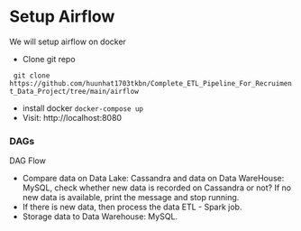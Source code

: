 # Setup Airflow
 We will setup airflow on docker
- Clone git repo

``` git clone https://github.com/huunhat1703tkbn/Complete_ETL_Pipeline_For_Recruiment_Data_Project/tree/main/airflow``` 

- install docker
```docker-compose up```
- Visit: http://localhost:8080

### DAGs
DAG Flow 
- Compare data on Data Lake: Cassandra and data on Data WareHouse: MySQL, check whether new data is recorded on Cassandra or not? If no new data is available, print the message and stop running.
- If there is new data, then process the data ETL - Spark job.
- Storage data to Data Warehouse: MySQL.

